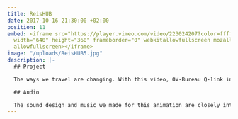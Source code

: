 ```yaml
---
title: ReisHUB
date: 2017-10-16 21:30:00 +02:00
position: 11
embed: <iframe src="https://player.vimeo.com/video/223024207?color=ffffff&title=0&byline=0&portrait=0"
  width="640" height="360" frameborder="0" webkitallowfullscreen mozallowfullscreen
  allowfullscreen></iframe>
image: "/uploads/ReisHUB5.jpg"
description: |-
  ## Project

  The ways we travel are changing. With this video, OV-Bureau Q-link introduces ReisHUBs, a network in Groningen and Drenthe that makes traveling easier.

  ## Audio

  The sound design and music we made for this animation are closely interlinked: a dynamic, colorful background of sound supports the lively voice-over, without distracting from the message.
---
```


